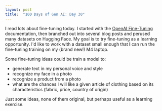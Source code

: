 ```yaml
---
layout: post
title:  "100 Days of Gen AI: Day 30"
---
```


I read lots about fine-tuning today. I started with the [OpenAI Fine-Tuning](https://platform.openai.com/docs/guides/fine-tuning#common-use-cases) documentation, then branched out into several blog posts and perused many datasets on Hugging Face. My goal is to try fine-tuning as a learning opportunity. I'd like to work with a dataset small enough that I can run the fine-tuning training on my (brand new!) M4 laptop.

Some fine-tuning ideas could be train a model to:
- generate text in my personal voice and style
- recognize my face in a photo
- recognize a product from a photo
- what are the chances I will like a given article of clothing based on its characteristics (fabric, price, country of origin)

Just some ideas, none of them original, but perhaps useful as a learning exercise.
